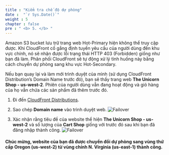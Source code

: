 ```yaml
---
title : "Kiểm tra chế độ dự phòng"
date :  "`r Sys.Date()`" 
weight : 5 
chapter : false
pre : " <b> 5. </b> "
---
```


Amazon S3 bucket lưu trữ trang web Hot-Primary hiện không thể truy cập được. Khi CloudFront cố gắng định tuyến yêu cầu của người dùng đến khu vực chính, nó sẽ nhận được lỗi trạng thái HTTP 403 (Forbidden) giống như bạn đã làm. Phân phối CloudFront sẽ tự động xử lý tình huống này bằng cách chuyển dự phòng sang khu vực Hot-Secondary.

Nếu bạn quay lại và làm mới trình duyệt của mình (sử dụng CloudFront Distribution’s Domain Name trước đó), bạn sẽ thấy trang web **The Unicorn Shop - us-west-2**. Phiên của người dùng vẫn đang hoạt động và giỏ hàng của họ vẫn chứa các sản phẩm đã thêm trước đó.

1. Đi đến [CloudFront Distributions](https://us-east-1.console.aws.amazon.com/cloudfront/v4/home?region=ap-southeast-1#/distributions).
2. Sao chép **Domain name** vào trình duyệt web.
![Failover](../../images/5.verifyfailover/5.1verifyfailover.png?width=90pc)

3. Xác nhận rằng tiêu đề của website thể hiện **The Unicorn Shop - us-west-2** và số lượng của **Cart Shop** giống với trước đó sau khi bạn đã đăng nhập thành công.
![Failover](../../images/5.verifyfailover/5.2verifyfailover.png?width=90pc)


#### Chúc mừng, website của bạn đã được chuyển đổi dự phòng sang vùng thứ cấp **Oregon (us-west-2)** từ vùng chính **N. Virginia (us-east-1)** thành công.